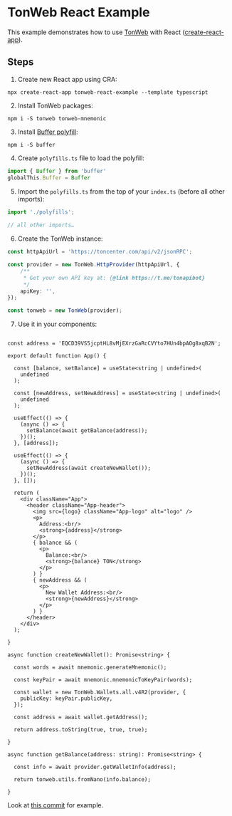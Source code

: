 
# TonWeb React Example

This example demonstrates how to use [TonWeb](https://github.com/toncenter/tonweb) with React ([create-react-app](https://create-react-app.dev/)).

## Steps

1. Create new React app using CRA:
   
```shell
npx create-react-app tonweb-react-example --template typescript
```

2. Install TonWeb packages:
   
```shell
npm i -S tonweb tonweb-mnemonic
```

3. Install [Buffer polyfill](https://github.com/feross/buffer):
   
```shell
npm i -S buffer
```

4. Create `polyfills.ts` file to load the polyfill:

```ts
import { Buffer } from 'buffer'
globalThis.Buffer = Buffer
```

5. Import the `polyfills.ts` from the top of your `index.ts`
   (before all other imports):

```ts
import './polyfills';
 
// all other imports…
```

6. Create the TonWeb instance:

```ts
const httpApiUrl = 'https://toncenter.com/api/v2/jsonRPC';

const provider = new TonWeb.HttpProvider(httpApiUrl, {
    /**
     * Get your own API key at: {@link https://t.me/tonapibot}
     */
    apiKey: '',
});

const tonweb = new TonWeb(provider);
```

7. Use it in your components:
   
```tsx

const address = 'EQCD39VS5jcptHL8vMjEXrzGaRcCVYto7HUn4bpAOg8xqB2N';

export default function App() {

  const [balance, setBalance] = useState<string | undefined>(
    undefined
  );

  const [newAddress, setNewAddress] = useState<string | undefined>(
    undefined
  );

  useEffect(() => {
    (async () => {
      setBalance(await getBalance(address));
    })();
  }, [address]);

  useEffect(() => {
    (async () => {
      setNewAddress(await createNewWallet());
    })();
  }, []);

  return (
    <div className="App">
      <header className="App-header">
        <img src={logo} className="App-logo" alt="logo" />
        <p>
          Address:<br/>
          <strong>{address}</strong>
        </p>
        { balance && (
          <p>
            Balance:<br/>
            <strong>{balance} TON</strong>
          </p>
        ) }
        { newAddress && (
          <p>
            New Wallet Address:<br/>
            <strong>{newAddress}</strong>
          </p>
        ) }
      </header>
    </div>
  );

}

async function createNewWallet(): Promise<string> {

  const words = await mnemonic.generateMnemonic();

  const keyPair = await mnemonic.mnemonicToKeyPair(words);

  const wallet = new TonWeb.Wallets.all.v4R2(provider, {
    publicKey: keyPair.publicKey,
  });

  const address = await wallet.getAddress();

  return address.toString(true, true, true);

}

async function getBalance(address: string): Promise<string> {

  const info = await provider.getWalletInfo(address);

  return tonweb.utils.fromNano(info.balance);

}

```

Look at [this commit](https://github.com/slavafomin/tonweb-react-example/commit/0d0dfa5f5fe440ec73e6f3d66542278cdd490dce) for example.
